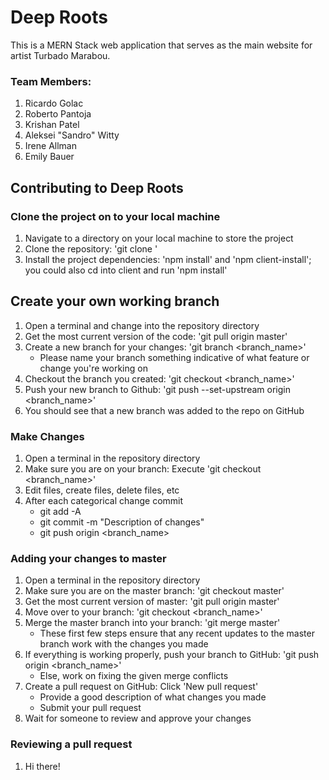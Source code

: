 # Deep Roots

This is a MERN Stack web application that serves as the main website for artist Turbado Marabou.

### Team Members:

1. Ricardo Golac
2. Roberto Pantoja
3. Krishan Patel
4. Aleksei "Sandro" Witty
5. Irene Allman
6. Emily Bauer

## Contributing to Deep Roots

### Clone the project on to your local machine

1. Navigate to a directory on your local machine to store the project
2. Clone the repository: 'git clone <clone-link>'
3. Install the project dependencies: 'npm install' and 'npm client-install'; you could also cd into client and run 'npm install'

## Create your own working branch

1. Open a terminal and change into the repository directory
2. Get the most current version of the code: 'git pull origin master'
3. Create a new branch for your changes: 'git branch <branch_name>'
   - Please name your branch something indicative of what feature or change you're working on
4. Checkout the branch you created: 'git checkout <branch_name>'
5. Push your new branch to Github: 'git push --set-upstream origin <branch_name>'
6. You should see that a new branch was added to the repo on GitHub

### Make Changes

1. Open a terminal in the repository directory
2. Make sure you are on your branch: Execute 'git checkout <branch_name>'
3. Edit files, create files, delete files, etc
4. After each categorical change commit
   - git add -A
   - git commit -m "Description of changes"
   - git push origin <branch_name>

### Adding your changes to master

1. Open a terminal in the repository directory
2. Make sure you are on the master branch: 'git checkout master'
3. Get the most current version of master: 'git pull origin master'
4. Move over to your branch: 'git checkout <branch_name>'
5. Merge the master branch into your branch: 'git merge master'
   - These first few steps ensure that any recent updates to the master branch work with the changes you made
6. If everything is working properly, push your branch to GitHub: 'git push origin <branch_name>'
   - Else, work on fixing the given merge conflicts
7. Create a pull request on GitHub: Click 'New pull request'
   - Provide a good description of what changes you made
   - Submit your pull request
8. Wait for someone to review and approve your changes

### Reviewing a pull request

1. Hi there!
